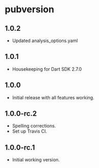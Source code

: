 # pubversion

## 1.0.2

- Updated analysis_options.yaml

## 1.0.1

- Housekeeping for Dart SDK 2.7.0

## 1.0.0

- Initial release with all features working.

## 1.0.0-rc.2

- Spelling corrections.
- Set up Travis CI.

## 1.0.0-rc.1

- Initial working version.
